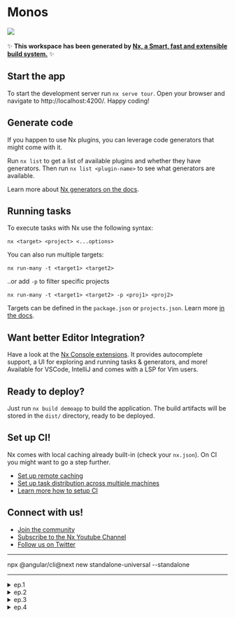 # Monos

<a alt="Nx logo" href="https://nx.dev" target="_blank" rel="noreferrer"><img src="https://raw.githubusercontent.com/nrwl/nx/master/images/nx-logo.png" width="45"></a>

✨ **This workspace has been generated by [Nx, a Smart, fast and extensible build system.](https://nx.dev)** ✨

## Start the app

To start the development server run `nx serve tour`. Open your browser and navigate to http://localhost:4200/. Happy coding!

## Generate code

If you happen to use Nx plugins, you can leverage code generators that might come with it.

Run `nx list` to get a list of available plugins and whether they have generators. Then run `nx list <plugin-name>` to see what generators are available.

Learn more about [Nx generators on the docs](https://nx.dev/plugin-features/use-code-generators).

## Running tasks

To execute tasks with Nx use the following syntax:

```
nx <target> <project> <...options>
```

You can also run multiple targets:

```
nx run-many -t <target1> <target2>
```

..or add `-p` to filter specific projects

```
nx run-many -t <target1> <target2> -p <proj1> <proj2>
```

Targets can be defined in the `package.json` or `projects.json`. Learn more [in the docs](https://nx.dev/core-features/run-tasks).

## Want better Editor Integration?

Have a look at the [Nx Console extensions](https://nx.dev/nx-console). It provides autocomplete support, a UI for exploring and running tasks & generators, and more! Available for VSCode, IntelliJ and comes with a LSP for Vim users.

## Ready to deploy?

Just run `nx build demoapp` to build the application. The build artifacts will be stored in the `dist/` directory, ready to be deployed.

## Set up CI!

Nx comes with local caching already built-in (check your `nx.json`). On CI you might want to go a step further.

- [Set up remote caching](https://nx.dev/core-features/share-your-cache)
- [Set up task distribution across multiple machines](https://nx.dev/core-features/distribute-task-execution)
- [Learn more how to setup CI](https://nx.dev/recipes/ci)

## Connect with us!

- [Join the community](https://nx.dev/community)
- [Subscribe to the Nx Youtube Channel](https://www.youtube.com/@nxdevtools)
- [Follow us on Twitter](https://twitter.com/nxdevtools)

---

npx @angular/cli@next new standalone-universal --standalone

---

<details>

<summary>ep.1</summary>

## Nx Monorepo Tools and NgRx

```js
mkdir monos
git init
mkdir ch1
cd ch1
npm install --location=global nx
npx create-nx-workspace monos --appName=tour --preset=angular --style=css --linter=eslint --nx-cloud=false --routing --directory ./
git al
git cm "init nx, ngrx prj"
git remote add origin git@github.com:viktishchenko/monorepo.git
git push -u origin master

// add scripts
  "scripts": {
    "ng": "nx",
    "postinstall": "node ./decorate-angular-cli.js && ngcc --properties es2015 browser module main",
    "nx": "nx",
    "start": "ng serve",
    "build": "ng build",
    "test": "ng test",
    "lint": "nx workspace-lint && ng lint",
    "e2e": "ng e2e",
    "affected:apps": "nx affected:apps",
    "affected:libs": "nx affected:libs",
    "affected:build": "nx affected:build",
    "affected:e2e": "nx affected:e2e",
    "affected:test": "nx affected:test",
    "affected:lint": "nx affected:lint",
    "affected:dep-graph": "nx affected:dep-graph",
    "affected": "nx affected",
    "format": "nx format:write",
    "format:write": "nx format:write",
    "format:check": "nx format:check",
    "update": "nx migrate latest",
    "workspace-generator": "nx workspace-generator",
    "dep-graph": "nx dep-graph",
    "help": "nx help"
  },

  // run
  npx nx run tour:serve
  // or Nx Console menu → GENERATE & RUN TARGET pane → serve → tour
```

![Alt text](readmeAssets/init-monorepo.png)

</details>

<details>

<summary>ep.2</summary>

## Bulding the visitors portal

- init visitor app

```js
// add library
npx nx generate @nx/angular:library --name=visitor --no-interactive
// or
nx console → g → @nx/angular → library → name: visitor
```

- add component & Andualr Material

```js
// add material
npm install --save @angular/material

npx nx g @angular/material:ng-add --project=tour --theme=deeppurple-amber --typography=true --animations=true

 // add component w/o folder
npx nx generate @angular/material:navigation --name=visitor --project=visitor --flat=true --path=libs/visitor/src/lib --no-interactive

```

- add router

```js
// `app.module.ts`
import { BrowserAnimationsModule } from '@angular/platform-browser/animations';
import { RouterModule } from '@angular/router';

@NgModule({
  imports: [
    RouterModule.forRoot([
      {
        path: 'tour',
        loadChildren: () => import('@monos/visitor').then((m) => m.VisitorModule),
      },
      { path: '', pathMatch: 'full', redirectTo: 'tour' },
    ]),
  ],
})
export class AppModule {}
```

```js
// `visitor.module.ts`
import { RouterModule } from '@angular/router';

@NgModule({
  imports: [RouterModule.forChild([{ path: '', component: VisitorComponent }])],
})
export class VisitorModule {}

// run tour
```

![Alt text](readmeAssets/init-visitors.png)

</details>

<details>

<summary>ep.3</summary>

## Building the administrator portal

- init admin app (library & component) w route

```js
// add library
npx nx generate @nx/angular:library --name=admin --no-interactive --dry-run
// or
nx console → g → @nx/angular → library → name: admin
```

```js
 // add component w/o folder
npx nx generate @schematics/angular:component --name=admin --project=admin --no-interactive --dry-run
// or
nx console → g → @schematics/angular:component → name: admin → project: admin
```

```js
// `app.module.ts`
  {
    path: 'admin',
    loadChildren: () => import('@monos/admin').then((m) => m.AdminModule),
  },

// `a admin.module.ts`
import { RouterModule } from '@angular/router';

  RouterModule.forChild([
  { path: '', component: AdminComponent }
  ])
```

![Alt text](readmeAssets/init-admin.png)

</details>

<details>

<summary>ep.4</summary>

## Managing application state with NgRx

```js
// add ngrx
npx nx generate @nx/angular:ngrx-root-store --project=tour --no-interactive --dry-run
// or
nx console → g → @nx/angular:ngrx-root-store → project: tour
```

- create library in Nx monorepo that will fetch & store data feature state

```js
nx generate lib poi --dry-run // @nx/angular:library
```

![Alt text](readmeAssets/@nx-angular-lib.png)

- add boilerplate code

```js
npx nx generate @nx/angular:ngrx-feature-store --name=poi --parent=libs/poi/src/lib/poi.module.ts --barrels=true --no-interactive
// or
nx console → g → @nx/angular:ngrx-feature-store → name:poi → parent:libs/poi/src/lib/poi.module.ts → barrels:re-export actions, state and selectors → directory:+state
```

// as prev command res

/_
• poi.actions.ts: Defines NgRx actions for the feature state
• poi.effects.ts: Defines NgRx effects for the feature state
• poi.models.ts: Defines an entity interface for POI data
• poi.reducer.ts: Defines NgRx reducers for the feature state
• poi.selectors.ts: Defines NgRx selectors for the feature state
_/

![Alt text](readmeAssets/@nx-ang-ngrx-feature-store.png)

</details>
